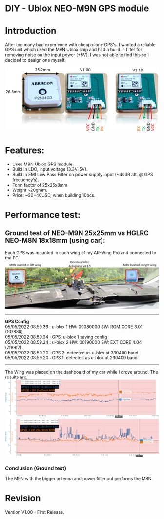 # DIY - Ublox NEO-M9N GPS module

# Introduction
After too many bad experience with cheap clone GPS's, I wanted a reliable GPS unit which used the M9N Ublox chip and had a build in filter for removing noise on the input power (+5V). I was not able to find this so I decided to design one myself.

![GPS overview](images/NEO-M9N_gps_overview.png)

# Features:
- Uses [M9N Ublox GPS module](https://content.u-blox.com/sites/default/files/NEO-M9N-00B_DataSheet_UBX-19014285.pdf).
- Build in LDO, input voltage (3.3V-5V).
- Build in EMI Low Pass Filter on power supply input (~40dB att. @ GPS frequency’s).
- Form factor of 25x25x8mm 
- Weight ~20gram.
- Price: ~$30-$40USD, when building 10pcs.

# Performance test:
## Ground test of NEO-M9N 25x25mm vs HGLRC NEO-M8N 18x18mm (using car):
Each GPS was mounted in each wing of my AR-Wing Pro and connected to the FC.
![Ground test](images/testsetup1_M9NvsM8N.png)

---
**GPS Config**\
05/05/2022 08.59.36 : u-blox 1 HW: 00080000 SW: ROM CORE 3.01 (107888)\
05/05/2022 08.59.34 : GPS: u-blox 1 saving config\
05/05/2022 08.59.34 : u-blox 2 HW: 00190000 SW: EXT CORE 4.04 (7f89f7)\
05/05/2022 08.59.20 : GPS 2: detected as u-blox at 230400 baud\
05/05/2022 08.59.20 : GPS 1: detected as u-blox at 230400 baud

---

The Wing was placed on the dashboard of my car while I drove around. The results are:\
![Ground test results Nsats](images/testsetup1_M9NvsM8N_results_Nstats.png)\
![Ground test results HDop](images/testsetup1_M9NvsM8N_results_Hdop.png)

### Conclusion (Ground test)
The M9N with the bigger antenna and power filter out performs the M8N.
 
# Revision
Version V1.00 - First Release.
